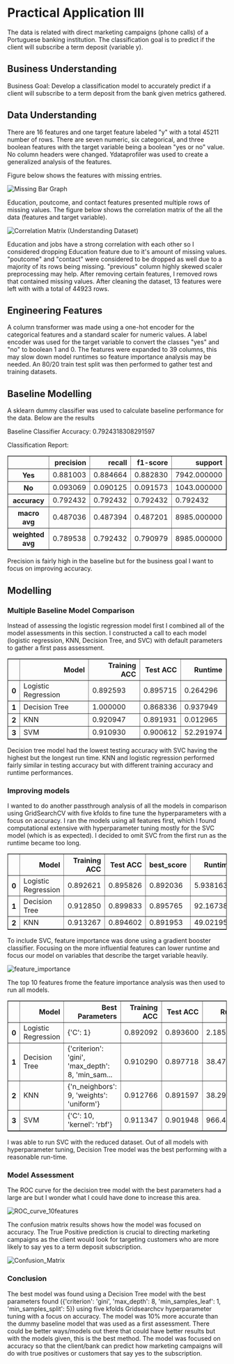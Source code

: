 
# Practical Application III

The data is related with direct marketing campaigns (phone calls) of a Portuguese banking institution. The classification goal is to predict if the client will subscribe a term deposit (variable y).

## Business Understanding
Business Goal: Develop a classification model to accurately predict if a client will subscribe to a term deposit from the bank given metrics gathered.

## Data Understanding 
There are 16 features and one target feature labeled "y" with a total 45211 number of rows. There are seven numeric, six categorical, and three boolean features with the target variable being a boolean "yes or no" value.
No column headers were changed. Ydataprofiler was used to create a generalized analysis of the features. 

Figure below shows the features with missing entries.

![Missing Bar Graph](https://github.com/user-attachments/assets/aa331aa6-48d7-46f9-8b65-3cc3bf8d83b6)

Education, poutcome, and contact features presented multiple rows of missing values. The figure below shows the correlation matrix of the all the data (features and target variable).

![Correlation Matrix (Understanding Dataset)](https://github.com/user-attachments/assets/bcff6e46-fc76-4cc4-8b0c-2c02081f3bbc)

Education and jobs have a strong correlation with each other so I considered dropping Education feature due to it's amount of missing values. "poutcome" and "contact" were considered to be dropped as well due to a majority of its rows being missing.
"previous" column highly skewed scaler preprocessing may help. After removing certain features, I removed rows that contained missing values. After cleaning the dataset, 13 features were left with with a total of 44923 rows.

## Engineering Features
A column transformer was made using a one-hot encoder for the categorical features and a standard scaler for numeric values. A label encoder was used for the target variable to convert the classes "yes" and "no" to boolean 1 and 0.
The features were expanded to 39 columns, this may slow down model runtimes so feature importance analysis may be needed. An 80/20 train test split was then performed to gather test and training datasets.

## Baseline Modelling
A sklearn dummy classifier was used to calculate baseline performance for the data. Below are the results

Baseline Classifier Accuracy: 0.7924318308291597

Classification Report:
<div>
<table border="1" class="dataframe">
  <thead>
    <tr style="text-align: right;">
      <th></th>
      <th>precision</th>
      <th>recall</th>
      <th>f1-score</th>
      <th>support</th>
    </tr>
  </thead>
  <tbody>
    <tr>
      <th>Yes</th>
      <td>0.881003</td>
      <td>0.884664</td>
      <td>0.882830</td>
      <td>7942.000000</td>
    </tr>
    <tr>
      <th>No</th>
      <td>0.093069</td>
      <td>0.090125</td>
      <td>0.091573</td>
      <td>1043.000000</td>
    </tr>
    <tr>
      <th>accuracy</th>
      <td>0.792432</td>
      <td>0.792432</td>
      <td>0.792432</td>
      <td>0.792432</td>
    </tr>
    <tr>
      <th>macro avg</th>
      <td>0.487036</td>
      <td>0.487394</td>
      <td>0.487201</td>
      <td>8985.000000</td>
    </tr>
    <tr>
      <th>weighted avg</th>
      <td>0.789538</td>
      <td>0.792432</td>
      <td>0.790979</td>
      <td>8985.000000</td>
    </tr>
  </tbody>
</table>
</div>

Precision is fairly high in the baseline but for the business goal I want to focus on improving accuracy.

## Modelling
### Multiple Baseline Model Comparison
Instead of assessing the logistic regression model first I combined all of the model assessments in this section. I constructed a call to each model (logistic regression, KNN, Decision Tree, and SVC) with default parameters
to gather a first pass assessment.
<div>
<table border="1" class="dataframe">
  <thead>
    <tr style="text-align: right;">
      <th></th>
      <th>Model</th>
      <th>Training ACC</th>
      <th>Test ACC</th>
      <th>Runtime</th>
    </tr>
  </thead>
  <tbody>
    <tr>
      <th>0</th>
      <td>Logistic Regression</td>
      <td>0.892593</td>
      <td>0.895715</td>
      <td>0.264296</td>
    </tr>
    <tr>
      <th>1</th>
      <td>Decision Tree</td>
      <td>1.000000</td>
      <td>0.868336</td>
      <td>0.937949</td>
    </tr>
    <tr>
      <th>2</th>
      <td>KNN</td>
      <td>0.920947</td>
      <td>0.891931</td>
      <td>0.012965</td>
    </tr>
    <tr>
      <th>3</th>
      <td>SVM</td>
      <td>0.910930</td>
      <td>0.900612</td>
      <td>52.291974</td>
    </tr>
  </tbody>
</table>
</div>

Decision tree model had the lowest testing accuracy with SVC having the highest but the longest run time. KNN and logistic regression performed fairly similar in testing accuracy but with different training accuracy and runtime performances.

### Improving models

I wanted to do another passthrough analysis of all the models in comparison using GridSearchCV with five kfolds to fine tune the hyperparameters with a focus on accuracy. I ran the models using all features first, which I found computational extensive with hyperparameter tuning mostly for the SVC model (which is as expected).
I decided to omit SVC from the first run as the runtime became too long.

<div>
<table border="1" class="dataframe">
  <thead>
    <tr style="text-align: right;">
      <th></th>
      <th>Model</th>
      <th>Training ACC</th>
      <th>Test ACC</th>
      <th>best_score</th>
      <th>Runtime</th>
    </tr>
  </thead>
  <tbody>
    <tr>
      <th>0</th>
      <td>Logistic Regression</td>
      <td>0.892621</td>
      <td>0.895826</td>
      <td>0.892036</td>
      <td>5.938163</td>
    </tr>
    <tr>
      <th>1</th>
      <td>Decision Tree</td>
      <td>0.912850</td>
      <td>0.899833</td>
      <td>0.895765</td>
      <td>92.167382</td>
    </tr>
    <tr>
      <th>2</th>
      <td>KNN</td>
      <td>0.913267</td>
      <td>0.894602</td>
      <td>0.891953</td>
      <td>49.021958</td>
    </tr>
  </tbody>
</table>
</div>

To include SVC, feature importance was done using a gradient booster classifier. Focusing on the more influential features can lower runtime and focus our model on variables that describe the target variable heavily.

![feature_importance](https://github.com/user-attachments/assets/b7173797-5386-474a-8b6f-9e62366e35b5)

The top 10 features frome the feature importance analysis was then used to run all models.

<div>
<table border="1" class="dataframe">
  <thead>
    <tr style="text-align: right;">
      <th></th>
      <th>Model</th>
      <th>Best Parameters</th>
      <th>Training ACC</th>
      <th>Test ACC</th>
      <th>Runtime</th>
    </tr>
  </thead>
  <tbody>
    <tr>
      <th>0</th>
      <td>Logistic Regression</td>
      <td>{'C': 1}</td>
      <td>0.892092</td>
      <td>0.893600</td>
      <td>2.185155</td>
    </tr>
    <tr>
      <th>1</th>
      <td>Decision Tree</td>
      <td>{'criterion': 'gini', 'max_depth': 8, 'min_sam...</td>
      <td>0.910290</td>
      <td>0.897718</td>
      <td>38.477083</td>
    </tr>
    <tr>
      <th>2</th>
      <td>KNN</td>
      <td>{'n_neighbors': 9, 'weights': 'uniform'}</td>
      <td>0.912766</td>
      <td>0.891597</td>
      <td>38.295566</td>
    </tr>
    <tr>
      <th>3</th>
      <td>SVM</td>
      <td>{'C': 10, 'kernel': 'rbf'}</td>
      <td>0.911347</td>
      <td>0.901948</td>
      <td>966.425673</td>
    </tr>
  </tbody>
</table>
</div>

I was able to run SVC with the reduced dataset. Out of all models with hyperparameter tuning, Decision Tree model was the best performing with a reasonable run-time. 

### Model Assessment

The ROC curve for the decision tree model with the best parameters had a large are but I wonder what I could have done to increase this area.

![ROC_curve_10features](https://github.com/user-attachments/assets/a155713e-4558-43b4-b0bb-5d6555c28061)

The confusion matrix results shows how the model was focused on accuracy. The True Positive prediction is crucial to directing marketing campaigns as the client would look for targeting customers who are more likely to say yes to a term deposit subscription.

![Confusion_Matrix](https://github.com/user-attachments/assets/366bcc8a-7afe-4f48-ab86-a67a5fc35e8e)

### Conclusion

The best model was found using a Decision Tree model with the best parameters found ({'criterion': 'gini', 'max_depth': 8, 'min_samples_leaf': 1, 'min_samples_split': 5}) using five kfolds Gridsearchcv hyperparameter tuning with a focus on accuracy.
The model was 10% more accurate than the dummy baseline model that was used as a first assessment. There could be better ways/models out there that could have better results but with the models given, this is the best method.
The model was focused on accuracy so that the client/bank can predict how marketing campaigns will do with true positives or customers that say yes to the subscription.





